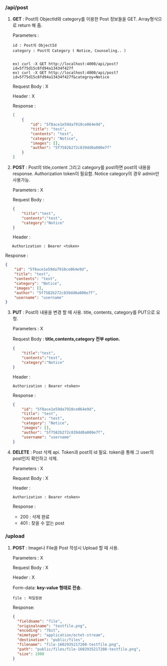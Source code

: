 ### /api/post

1. **GET** : Post의 ObjectId와 category를 이용한 Post 정보들을 GET. Array형식으로 return 해 줌.

   Parameters : 

   ```
   id : Post의 ObjectId
   category : Post의 Category ( Notice, Counseling.. )
   
   
   ex) curl -X GET http://localhost:4000/api/post?id=5f75d15c8fd94a13434f427f
   ex) curl -X GET http://localhost:4000/api/post?id=5f75d15c8fd94a13434f427f&categroy=Notice
   ```

   Request Body : X

   Header : X

   Response : 

   ```json
   [
       {
           "id": "5f8ace1e59da7910ce064e9d",
           "title": "test",
           "contents": "test",
           "category": "Notice",
           "images": [],
           "author": "5f7582b272c839dd0a000e7f"
       }
   ]
   ```

   <div style="page-break-after: always; break-after: page;"></div>

2. **POST** :  Post의 title,content 그리고 category를 post하면 post의 내용을 response. Authorization token이 필요함. Notice category의 경우 admin만 사용가능.

   Parameters : X

   Request Body : 

   ````JSON
   {
       "title":"test",
       "contents":"test",
       "category":"Notice"
   }
   ````
   
   Header : 
   
```
   Authorization : Bearer <token>
```
   
Response : 
   
   ```json
   {
       "id": "5f8ace1e59da7910ce064e9d",
       "title": "test",
       "contents": "test",
       "category": "Notice",
       "images": [],
       "author": "5f7582b272c839dd0a000e7f",
       "username": "username"
   }
   ```

<div style="page-break-after: always; break-after: page;"></div>

3. **PUT** : Post의 내용을 변경 할 때 사용. title, contents, category를 PUT으로 요청.

   Parameters : X

   Request Body : **title,contents,category 전부 option.**

   ```JSON
   {
       "title":"test",
       "contents":"test",
       "category":"Notice"
   }
   ```

   Header :

   ````
   Authorization : Bearer <token>
   ````

   Response : 

   ````JSON
   {
       "id": "5f8ace1e59da7910ce064e9d",
       "title": "test",
       "contents": "test",
       "category": "Notice",
       "images": [],
       "author": "5f7582b272c839dd0a000e7f",
       "username": "username"
   }
   ````

   <div style="page-break-after: always; break-after: page;"></div>

4. **DELETE** : Post 삭제 api. Token과 post의 id 필요. token을 통해 그 user의 post인지 확인하고 삭제.

   Parameters : X

   Request Body : X

   Header :

   ````
   Authorization : Bearer <token>
   ````

   Response : 

   - 200 : 삭제 완료
   - 401 : 찾을 수 없는 post

<div style="page-break-after: always; break-after: page;"></div>



### /upload

1. **POST** : Image나 File을 Post 작성시 Upload 할 때 사용.

   Parameters : X

   Request Body : X

   Header : X

   Form-data: **key-value 형태로 전송.**

   ````
   file : 파일원본
   ````

   Response:

   ```json
   {
     "fieldname": "file",
     "originalname": "testfile.png",
     "encoding": "7bit",
     "mimetype": "application/octet-stream",
     "destination": "public/files",
     "filename": "file-1602935217208-testfile.png",
     "path": "public/files/file-1602935217208-testfile.png",
     "size": 1988
   }
   ```

   

